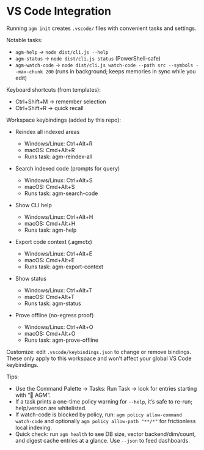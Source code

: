 # VS Code Integration

Running `agm init` creates `.vscode/` files with convenient tasks and settings.

Notable tasks:
- `agm-help` → `node dist/cli.js --help`
- `agm-status` → `node dist/cli.js status` (PowerShell-safe)
- `agm-watch-code` → `node dist/cli.js watch-code --path src --symbols --max-chunk 200` (runs in background; keeps memories in sync while you edit)

Keyboard shortcuts (from templates):
- Ctrl+Shift+M → remember selection
- Ctrl+Shift+R → quick recall

Workspace keybindings (added by this repo):
- Reindex all indexed areas
	- Windows/Linux: Ctrl+Alt+R
	- macOS: Cmd+Alt+R
	- Runs task: agm-reindex-all
- Search indexed code (prompts for query)
	- Windows/Linux: Ctrl+Alt+S
	- macOS: Cmd+Alt+S
	- Runs task: agm-search-code
- Show CLI help
	- Windows/Linux: Ctrl+Alt+H
	- macOS: Cmd+Alt+H
	- Runs task: agm-help

- Export code context (.agmctx)
	- Windows/Linux: Ctrl+Alt+E
	- macOS: Cmd+Alt+E
	- Runs task: agm-export-context

- Show status
	- Windows/Linux: Ctrl+Alt+T
	- macOS: Cmd+Alt+T
	- Runs task: agm-status

- Prove offline (no-egress proof)
	- Windows/Linux: Ctrl+Alt+O
	- macOS: Cmd+Alt+O
	- Runs task: agm-prove-offline

Customize: edit `.vscode/keybindings.json` to change or remove bindings. These only apply to this workspace and won’t affect your global VS Code keybindings.

Tips:
- Use the Command Palette → Tasks: Run Task → look for entries starting with “🧠 AGM”.
- If a task prints a one-time policy warning for `--help`, it’s safe to re-run; help/version are whitelisted.
 - If watch-code is blocked by policy, run: `agm policy allow-command watch-code` and optionally `agm policy allow-path "**/*"` for frictionless local indexing.
 - Quick check: run `agm health` to see DB size, vector backend/dim/count, and digest cache entries at a glance. Use `--json` to feed dashboards.
